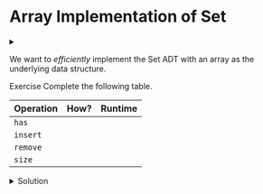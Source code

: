 # Array Implementation of Set

<div id="outcomes"><details><summary></summary>

- Implement the core operations of Set efficiently (array base).
- Analyze the time/space efficiency of array-based implementation.

</details></div>


We want to _efficiently_ implement the Set ADT with an array as the underlying data structure.

<span class="tag">Exercise</span> Complete the following table. 

| Operation | How? | Runtime   |
| --------- | ---- | :-------: |
| `has`     |      |           |
| `insert`  |      |           |
| `remove`  |      |           |
| `size`    |      |           |

<details class="solution" data-release="Oct 9, 2023 17:00:00">
<summary>Solution</summary>

Except for `size`, all operations require a helper `find` method to check if an element exists. We cannot keep the underlying data sorted to perform Binary Search (why?). We will, however, explore this option for implementing an array-based OrderedSet ADT. Let's keep the underlying data unsorted and perform Linear Search in `find`.

| Operation | How?                                        | Runtime   |
| --------- | ------------------------------------------- | :-------: |
| `has`     | `return find(t) != -1;`                     |   $\Omicron(n)$  |
| `insert`  | `if (fint(t) == -1) data[numElement++] = t;`  |   $\Omicron(n)$  |
| `remove`  | Find the element, swap with last, `numElements--` |   $\Omicron(n)$  |
| `size`    | `return numElements;`                       |   $\Omicron(1)$  |
| `find`    | Linear search                               |   $\Omicron(n)$  |

Notice the `remove` strategy, which allows us to spend constant time after the element is found.

<!-- cannot do a binary search because T is not comparable  -->

</details>
